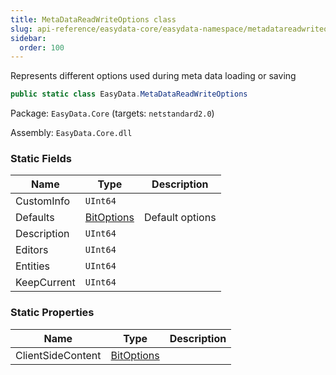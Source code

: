 ```yaml
---
title: MetaDataReadWriteOptions class
slug: api-reference/easydata-core/easydata-namespace/metadatareadwriteoptions-class
sidebar:
  order: 100
---
```


Represents different options used during meta data loading or saving
```csharp
public static class EasyData.MetaDataReadWriteOptions

```
Package: `EasyData.Core` (targets: `netstandard2.0`)

Assembly: `EasyData.Core.dll`

### Static Fields

| Name | Type | Description | 
| --- | --- | --- | 
| CustomInfo | `UInt64` |  | 
| Defaults | [BitOptions](///easyquery/docs/api-reference/easydata-core/easydata-namespace/bitoptions-class) | Default options | 
| Description | `UInt64` |  | 
| Editors | `UInt64` |  | 
| Entities | `UInt64` |  | 
| KeepCurrent | `UInt64` |  | 


### Static Properties

| Name | Type | Description | 
| --- | --- | --- | 
| ClientSideContent | [BitOptions](///easyquery/docs/api-reference/easydata-core/easydata-namespace/bitoptions-class) |  |
